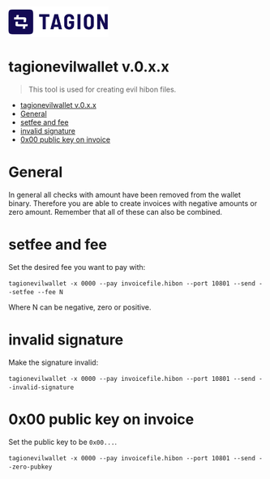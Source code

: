 <a href="https://tagion.org"><img alt="tagion logo" src="https://github.com/tagion/resources/raw/master/branding/logomark.svg?sanitize=true" alt="tagion.org" height="60"></a>
# tagionevilwallet v.0.x.x
> This tool is used for creating evil hibon files.

- [tagionevilwallet v.0.x.x](#tagionevilwallet-v0xx)
- [General](#general)
- [setfee and fee](#setfee-and-fee)
- [invalid signature](#invalid-signature)
- [0x00 public key on invoice](#0x00-public-key-on-invoice)


# General
In general all checks with amount have been removed from the wallet binary. Therefore you are able to create invoices with negative amounts or zero amount. Remember that all of these can also be combined.

# setfee and fee
Set the desired fee you want to pay with:

`tagionevilwallet -x 0000 --pay invoicefile.hibon --port 10801 --send --setfee --fee N` 

Where N can be negative, zero or positive. 

# invalid signature
Make the signature invalid:

`tagionevilwallet -x 0000 --pay invoicefile.hibon --port 10801 --send --invalid-signature`

# 0x00 public key on invoice
Set the public key to be `0x00...`.

`tagionevilwallet -x 0000 --pay invoicefile.hibon --port 10801 --send --zero-pubkey`
